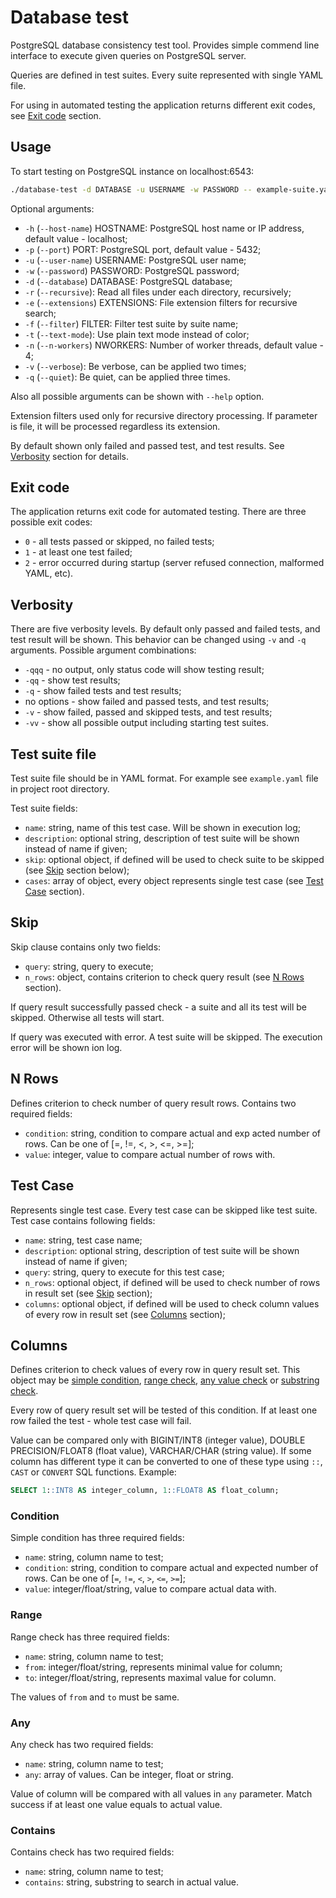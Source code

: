 # Database test

PostgreSQL database consistency test tool. Provides simple commend line interface to execute given queries on PostgreSQL server.

Queries are defined in test suites. Every suite represented with single YAML file.

For using in automated testing the application returns different exit codes, see [Exit code](#markdown-header-exit-code) section.

## Usage

To start testing on PostgreSQL instance on localhost:6543:

```bash
./database-test -d DATABASE -u USERNAME -w PASSWORD -- example-suite.yaml ...
```

Optional arguments:

* `-h` (`--host-name`) HOSTNAME: PostgreSQL host name or IP address, default value - localhost;
* `-p` (`--port`) PORT: PostgreSQL port, default value - 5432;
* `-u` (`--user-name`) USERNAME: PostgreSQL user name;
* `-w` (`--password`) PASSWORD: PostgreSQL password;
* `-d` (`--database`) DATABASE: PostgreSQL database;
* `-r` (`--recursive`): Read all files under each directory, recursively;
* `-e` (`--extensions`) EXTENSIONS: File extension filters for recursive search;
* `-f` (`--filter`) FILTER: Filter test suite by suite name;
* `-t` (`--text-mode`): Use plain text mode instead of color;
* `-n` (`--n-workers`) NWORKERS: Number of worker threads, default value - 4;
* `-v` (`--verbose`): Be verbose, can be applied two times;
* `-q` (`--quiet`): Be quiet, can be applied three times.

Also all possible arguments can be shown with `--help` option.

Extension filters used only for recursive directory processing. If parameter is file, it will be processed regardless its extension.

By default shown only failed and passed test, and test results. See [Verbosity](#markdown-header-verbosity) section for details.

## Exit code

The application returns exit code for automated testing. There are three possible exit codes:

* `0` - all tests passed or skipped, no failed tests;
* `1` - at least one test failed;
* `2` - error occurred during startup (server refused connection, malformed YAML, etc).

## Verbosity

There are five verbosity levels. By default only passed and failed tests, and test result will be shown. This behavior can be changed using `-v` and `-q` arguments. Possible argument combinations:

* `-qqq` - no output, only status code will show testing result;
* `-qq` - show test results;
* `-q` - show failed tests and test results;
* no options - show failed and passed tests, and test results;
* `-v` - show failed, passed and skipped tests, and test results;
* `-vv` - show all possible output including starting test suites.

## Test suite file

Test suite file should be in YAML format. For example see `example.yaml` file in project root directory.

Test suite fields:

* `name`: string, name of this test case. Will be shown in execution log;
* `description`: optional string, description of test suite will be shown instead of name if given;
* `skip`: optional object, if defined will be used to check suite to be skipped (see [Skip](#markdown-header-skip) section below);
* `cases`: array of object, every object represents single test case (see [Test Case](#markdown-header-test-case) section).

## Skip

Skip clause contains only two fields:

* `query`: string, query to execute;
* `n_rows`: object, contains criterion to check query result (see [N Rows](#markdown-header-n-rows) section).

If query result successfully passed check - a suite and all its test will be skipped. Otherwise all tests will start.

If query was executed with error. A test suite will be skipped. The execution error will be shown ion log.

## N Rows

Defines criterion to check number of query result rows. Contains two required fields:

* `condition`: string, condition to compare actual and exp acted number of rows. Can be one of [=, !=, <, >, <=, >=];
* `value`: integer, value to compare actual number of rows with.

## Test Case

Represents single test case. Every test case can be skipped like test suite. Test case contains following fields:

* `name`: string, test case name;
* `description`: optional string, description of test suite will be shown instead of name if given;
* `query`: string, query to execute for this test case;
* `n_rows`: optional object, if defined will be used to check number of rows in result set (see [Skip](#markdown-header-skip) section);
* `columns`: optional object, if defined will be used to check column values of every row in result set (see [Columns](#markdown-header-columns) section);

## Columns

Defines criterion to check values of every row in query result set. This object may be [simple condition](#markdown-header-condition), [range check](#markdown-header-range), [any value check](#markdown-header-any) or [substring check](#markdown-header-contains).

Every row of query result set will be tested of this condition. If at least one row failed the test - whole test case will fail.

Value can be compared only with BIGINT/INT8 (integer value), DOUBLE PRECISION/FLOAT8 (float value), VARCHAR/CHAR (string value). If some column has different type it can be converted to one of these type using `::`, `CAST` or `CONVERT` SQL functions. Example:

```sql
SELECT 1::INT8 AS integer_column, 1::FLOAT8 AS float_column;
```

### Condition

Simple condition has three required fields:

* `name`: string, column name to test;
* `condition`: string, condition to compare actual and expected number of rows. Can be one of [`=`, `!=`, `<`, `>`, `<=`, `>=`];
* `value`: integer/float/string, value to compare actual data with.

### Range

Range check has three required fields:

* `name`: string, column name to test;
* `from`: integer/float/string, represents minimal value for column;
* `to`: integer/float/string, represents maximal value for column.

The values of `from` and `to` must be same.

### Any

Any check has two required fields:

* `name`: string, column name to test;
* `any`: array of values. Can be integer, float or string.

Value of column will be compared with all values in `any` parameter. Match success if at least one value equals to actual value.

### Contains

Contains check has two required fields:

* `name`: string, column name to test;
* `contains`: string, substring to search in actual value.
